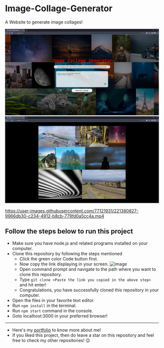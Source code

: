 # Image-Collage-Generator
A Website to generate image collages!

![](https://github.com/samitkapoor/Image-Collage-Generator/blob/main/preview/2.png)
![](https://github.com/samitkapoor/Image-Collage-Generator/blob/main/preview/1.png)

https://user-images.githubusercontent.com/77121931/221380827-9966db30-c234-4912-b8cb-779fd0a5cc4a.mp4

## Follow the steps below to run this project
- Make sure you have node.js and related programs installed on your computer.
- Clone this repository by following the steps mentioned
  - Click the green color Code button first.
  - Now copy the link displaying in your screen.
  ![image](https://user-images.githubusercontent.com/77121931/219963249-4d09a97e-54c4-4555-bd6f-fbf04778ac93.png)
  - Open command prompt and navigate to the path where you want to clone this repository.
  - Type `git clone <Paste the link you copied in the above step>` and hit enter!
  - Congratulations, you have successfully cloned this repository in your computer.
- Open the files in your favorite text editor.
- Run `npm install` in the terminal.
- Run `npm start` command in the console.
- Goto localhost:3000 in your preferred browser!

---

- Here's my [portfolio](https://samitkapoor.netlify.app) to know more about me!
- If you liked this project, then do leave a star on this repository and feel free to check my other repositories! :wink:
